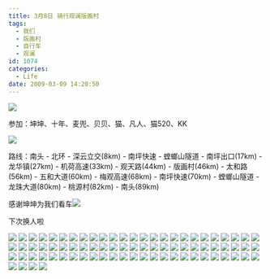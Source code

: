 ```yaml
---
title: 3月8日 骑行观澜版画村
tags:
  - 我们
  - 版画村
  - 自行车
  - 观澜
id: 1074
categories:
  - Life
date: 2009-03-09 14:20:50
---
```


![](/images/2009/03/09_20090309_6721.jpg)

参加：坤坤、十年、麦兜、贝贝、猫、凡人、猫520、KK 

![](/images/2009/03/09_20090309_10990.jpg)

路线：南头 - 北环 - 深云立交(8km) - 南坪快速 - 螳螂山隧道 - 南坪出口(17km) - 龙华镇(27km) - 机荷高速(33km) - 观天路(44km) - 版画村(46km) - 太和路(56km) - 五和大道(60km) - 梅观高速(68km) - 南坪快速(70km) - 螳螂山隧道 - 龙珠大道(80km)  - 桃源村(82km) - 南头(89km) 

感谢坤坤为我们看车![](/images/2010/04/22_yct008_12629.gif) 

下次换人啦 

![](/images/2009/03/09_20090309_6720.jpg)
![](/images/2009/03/09_20090309_6722.jpg)
![](/images/2009/03/09_20090309_10992.jpg)
![](/images/2009/03/09_20090309_6723.jpg)
![](/images/2009/03/09_20090309_10993.jpg)
![](/images/2009/03/09_20090309_6724.jpg)
![](/images/2009/03/09_20090309_10994.jpg)
![](/images/2009/03/09_20090309_6725.jpg)
![](/images/2009/03/09_20090309_10995.jpg)
![](/images/2009/03/09_20090309_10996.jpg)
![](/images/2009/03/09_20090309_10997.jpg)
![](/images/2009/03/09_20090309_10998.jpg)
![](/images/2009/03/09_20090309_10999.jpg)
![](/images/2009/03/09_20090309_6726.jpg)
![](/images/2009/03/09_20090309_11000.jpg)
![](/images/2009/03/09_20090309_6727.jpg)
![](/images/2009/03/09_20090309_6728.jpg)
![](/images/2009/03/09_20090309_11001.jpg)
![](/images/2009/03/09_20090309_11002.jpg)
![](/images/2009/03/09_20090309_11003.jpg)
![](/images/2009/03/09_20090309_11004.jpg)
![](/images/2009/03/09_20090309_11005.jpg)
![](/images/2009/03/09_20090309_11006.jpg)
![](/images/2009/03/09_20090309_11007.jpg)
![](/images/2009/03/09_20090309_6729.jpg)
![](/images/2009/03/09_20090309_11008.jpg)
![](/images/2009/03/09_20090309_6730.jpg)
![](/images/2009/03/09_20090309_11009.jpg)
![](/images/2009/03/09_20090309_11010.jpg)
![](/images/2009/03/09_20090309_11011.jpg)
![](/images/2009/03/09_20090309_6731.jpg)
![](/images/2009/03/09_20090309_11012.jpg)
![](/images/2009/03/09_20090309_11013.jpg)
![](/images/2009/03/09_20090309_6732.jpg)
![](/images/2009/03/09_20090309_11014.jpg)
![](/images/2009/03/09_20090309_6733.jpg)
![](/images/2009/03/09_20090309_11015.jpg)
![](/images/2009/03/09_20090309_11016.jpg)
![](/images/2009/03/09_20090309_11017.jpg)
![](/images/2009/03/09_20090309_6734.jpg)
![](/images/2009/03/09_20090309_6735.jpg)
![](/images/2009/03/09_20090309_11018.jpg)
![](/images/2009/03/09_20090309_11019.jpg)
![](/images/2009/03/09_20090309_11020.jpg)
![](/images/2009/03/09_20090309_11021.jpg)
![](/images/2009/03/09_20090309_11022.jpg)
![](/images/2009/03/09_20090309_6736.jpg)
![](/images/2009/03/09_20090309_11023.jpg)
![](/images/2009/03/09_20090309_11024.jpg)
![](/images/2009/03/09_20090309_11025.jpg)
![](/images/2009/03/09_20090309_11026.jpg)
![](/images/2009/03/09_20090309_11027.jpg)
![](/images/2009/03/09_20090309_11028.jpg)
![](/images/2009/03/09_20090309_11029.jpg)
![](/images/2009/03/09_20090309_11030.jpg)
![](/images/2009/03/09_20090309_6737.jpg)
![](/images/2009/03/09_20090309_6738.jpg)
![](/images/2009/03/09_20090309_6739.jpg)
![](/images/2009/03/09_20090309_11031.jpg)
![](/images/2009/03/09_20090309_11032.jpg)
![](/images/2009/03/09_20090309_11033.jpg)
![](/images/2009/03/09_20090309_6740.jpg)
![](/images/2009/03/09_20090309_11034.jpg)
![](/images/2009/03/09_20090309_11035.jpg)
![](/images/2009/03/09_20090309_6741.jpg)
![](/images/2009/03/09_20090309_11036.jpg)
![](/images/2009/03/09_20090309_11037.jpg)
![](/images/2009/03/09_20090309_11038.jpg)
![](/images/2009/03/09_20090309_11039.jpg)
![](/images/2009/03/09_20090309_11040.jpg)
![](/images/2009/03/09_20090309_11041.jpg)
![](/images/2009/03/09_20090309_11042.jpg)
![](/images/2009/03/09_20090309_11043.jpg)
![](/images/2009/03/09_20090309_11044.jpg)
![](/images/2009/03/09_20090309_6742.jpg)
![](/images/2009/03/09_20090309_11045.jpg)
![](/images/2009/03/09_20090309_11046.jpg)
![](/images/2009/03/09_20090309_11047.jpg)
![](/images/2009/03/09_20090309_11048.jpg)